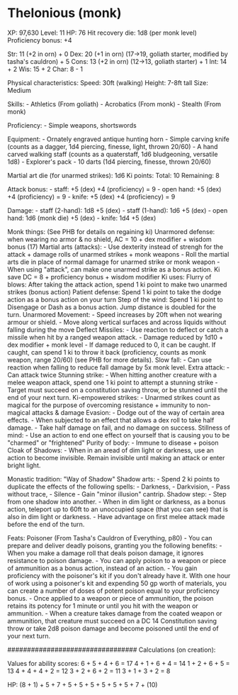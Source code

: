 # Thelonious (monk)

XP: 97,630
Level: 11
HP: 76
Hit recovery die: 1d8 (per monk level)
Proficiency bonus: +4

Str: 11 (+2 in orn)                                             + 0
Dex: 20 (+1 in orn) (17->19, goliath starter, modified by tasha's cauldron) + 5
Cons: 13 (+2 in orn) (12->13, goliath starter)                  + 1
Int: 14                                                         + 2
Wis: 15                                                         + 2
Char: 8                                                         - 1

Physical characteristics:
    Speed: 30ft (walking)
    Height: 7-8ft tall
    Size: Medium

Skills:
    - Athletics (From goliath)
    - Acrobatics (From monk)
    - Stealth (From monk)

Proficiency:
    - Simple weapons, shortswords

Equipment:
    - Ornately engraved antique hunting horn
    - Simple carving knife (counts as a dagger, 1d4 piercing, finesse, light, thrown 20/60)
    - A hand carved walking staff (counts as a quaterstaff, 1d6 bludgeoning, versatile 1d8) 
    - Explorer's pack
    - 10 darts (1d4 piercing, finesse, thrown 20/60)

Martial art die (for unarmed strikes): 1d6
Ki points: 
    Total: 10
    Remaining: 8

Attack bonus: 
    - staff: +5 (dex) +4 (proficiency) = 9
    - open hand: +5 (dex) +4 (proficiency) = 9
    - knife: +5 (dex) +4 (proficiency) = 9

Damage: 
    - staff (2-hand): 1d8 +5 (dex)
    - staff (1-hand): 1d6 +5 (dex)
    - open hand:      1d6 (monk die) +5 (dex)
    - knife:          1d4 +5 (dex)

Monk things:
    (See PHB for details on regaining ki)
    Unarmored defense: when wearing no armor & no shield, AC = 10 + dex modifier + wisdom bonus (17)
    Martial arts (attacks):
        - Use dexterity instead of strengh for the attack + damage rolls of unarmed strikes + monk weapons
        - Roll the martial arts die in place of normal damage for unarmed strike or monk weapon
        - When using "attack", can make one unarmed strike as a bonus action.
    Ki save DC = 8 + proficiency bonus + wisdom modifier
    Ki uses:
        Flurry of blows: After taking the attack action, spend 1 ki point to make two unarmed strikes (bonus action)
        Patient defense: Spend 1 ki point to take the dodge action as a bonus action on your turn
        Step of the wind: Spend 1 ki point to Disengage or Dash as a bonus action. Jump distance is doubled for the turn.
    Unarmored Movement:
        - Speed increases by 20ft when not wearing armour or shield.
        - Move along vertical surfaces and across liquids without falling during the move
    Deflect Missiles:
        - Use reaction to deflect or catch a missile when hit by a ranged weapon attack.
        - Damage reduced by 1d10 + dex modifier + monk level
        - If damage reduced to 0, it can be caught. If caught, can spend 1 ki to throw it back (proficiency, counts as monk weapon, range 20/60) (see PHB for more details).
    Slow fall: 
        - Can use reaction when falling to reduce fall damage by 5x monk level.
    Extra attack:
        - Can attack twice
    Stunning strike:
        - When hitting another creature with a melee weapon attack, spend one 1 ki point to attempt a stunning strike
        - Target must succeed on a constitution saving throw, or be stunned until the end of your next turn.
    Ki-empowered strikes:
        - Unarmed strikes count as magical for the purpose of overcoming resistance + immunity to non-magical attacks & damage
    Evasion:
        - Dodge out of the way of certain area effects.
        - When subjected to an effect that allows a dex roll to take half damage.
        - Take half damage on fail, and no damage on success.
    Stillness of mind:
        - Use an action to end one effect on yourself that is causing you to be "charmed" or "frightened"
    Purity of body:
        - Immune to disease + poison
    Cloak of Shadows:
        - When in an aread of dim light or darkness, use an action to become invisible. Remain invisible until making an attack or enter bright light.


Monastic tradition:
    "Way of Shadow"
    Shadow arts:
        - Spend 2 ki points to duplicate the effects of the following spells:
            - Darkness,
            - Darkvision,
            - Pass without trace, 
            - Silence
        - Gain "minor illusion" cantrip.
    Shadow step: 
        - Step from one shadow into another.
        - When in dim light or darkness, as a bonus action, teleport up to 60ft to an unoccupied space (that you can see) that is also in dim light or darkness.
        - Have advantage on first melee attack made before the end of the turn.

Feats:
    Poisoner (From Tasha's Cauldron of Everything, p80)
        - You can prepare and deliver deadly poisons, granting you the following benefits:
        - When you make a damage roll that deals poison damage, it ignores resistance to poison damage.
        - You can apply poison to a weapon or piece of ammunition as a bonus action, instead of an action.
        - You gain proficiency with the poisoner's kit if you don't already have it. With one hour of work using a poisoner's kit and expending 50 gp worth of materials, you can create a number of doses of potent poison equal to your proficiency bonus. 
        - Once applied to a weapon or piece of ammunition, the poison retains its potency for 1 minute or until you hit with the weapon or ammunition. 
        - When a creature takes damage from the coated weapon or ammunition, that creature must succeed on a DC 14 Constitution saving throw or take 2d8 poison damage and become poisoned until the end of your next turn.


#################################
Calculations (on creation): 

Values for ability scores:
6 + 5 + 4 + 6 = 17
4 + 1 + 6 + 4 = 14
1 + 2 + 6 + 5 = 13
4 + 4 + 4 + 2 = 12
3 + 2 + 6 + 2 = 11
3 + 1 + 3 + 2 = 8

HP: 
(8 + 1) + 5 + 7 + 5 + 5 + 5 + 5 + 5 + 5 + 7 + (10)